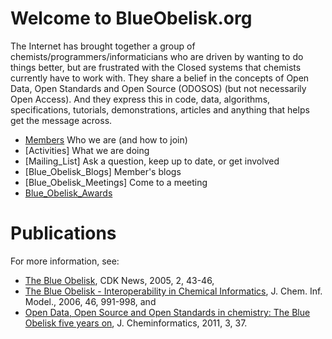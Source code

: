# Welcome to BlueObelisk.org

The Internet has brought together a group of chemists/programmers/informaticians who are driven by wanting to do things better, but are frustrated with the Closed systems that chemists currently have to work with. They share a belief in the concepts of Open Data, Open Standards and Open Source (ODOSOS) (but not necessarily Open Access). And they express this in code, data, algorithms, specifications, tutorials, demonstrations, articles and anything that helps get the message across.

* [Members](members.md) Who we are (and how to join)
* [Activities] What we are doing
* [Mailing_List] Ask a question, keep up to date, or get involved
* [Blue_Obelisk_Blogs] Member's blogs
* [Blue_Obelisk_Meetings] Come to a meeting
* [Blue_Obelisk_Awards](awards.md)

Publications
============

For more information, see:

* [The Blue Obelisk](http://downloads.sourceforge.net/cdk/cdknews2.2.pdf), CDK News, 2005, 2, 43-46,
* [The Blue Obelisk - Interoperability in Chemical Informatics](http://dx.doi.org/10.1021/ci050400b), J. Chem. Inf. Model., 2006, 46, 991-998, and
* [Open Data, Open Source and Open Standards in chemistry: The Blue Obelisk five years on](http://www.jcheminf.com/content/3/1/37), J. Cheminformatics, 2011, 3, 37.
